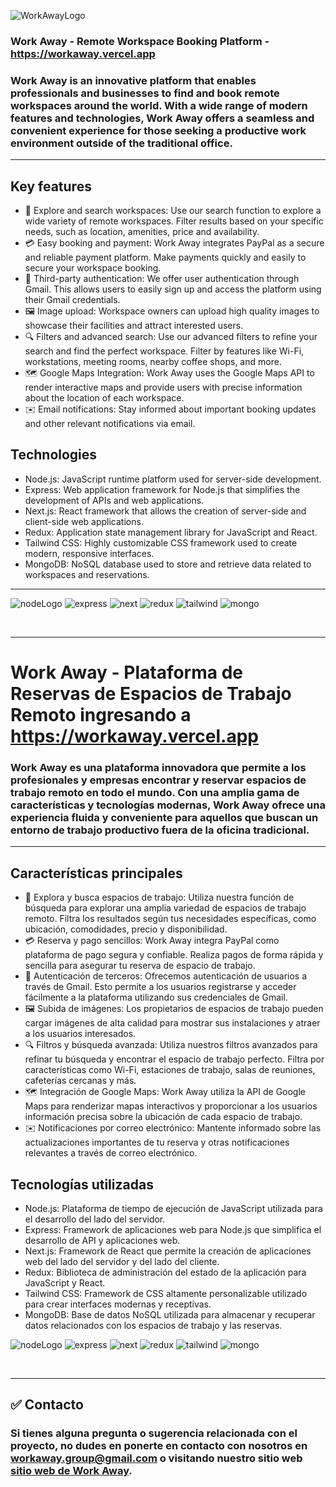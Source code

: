 
![WorkAwayLogo](https://firebasestorage.googleapis.com/v0/b/workaway-23f70.appspot.com/o/logo.png?alt=media&token=09710848-ef34-4548-aacd-74392bcb676e)


### Work Away - Remote Workspace Booking Platform - <https://workaway.vercel.app>


### Work Away is an innovative platform that enables professionals and businesses to find and book remote workspaces around the world. With a wide range of modern features and technologies, Work Away offers a seamless and convenient experience for those seeking a productive work environment outside of the traditional office.
---

## Key features


<div class="hide">

- 🔎 Explore and search workspaces: Use our search function to explore a wide variety of remote workspaces. Filter results based on your specific needs, such as location, amenities, price and availability.
- 💳 Easy booking and payment: Work Away integrates PayPal as a secure and reliable payment platform. Make payments quickly and easily to secure your workspace booking.
- 📲 Third-party authentication: We offer user authentication through Gmail. This allows users to easily sign up and access the platform using their Gmail credentials.
- 🖼️ Image upload: Workspace owners can upload high quality images to showcase their facilities and attract interested users.
- 🔍 Filters and advanced search: Use our advanced filters to refine your search and find the perfect workspace. Filter by features like Wi-Fi, workstations, meeting rooms, nearby coffee shops, and more.
- 🗺️ Google Maps Integration: Work Away uses the Google Maps API to render interactive maps and provide users with precise information about the location of each workspace.
- ✉️ Email notifications: Stay informed about important booking updates and other relevant notifications via email.


</div>
 
## Technologies

- Node.js: JavaScript runtime platform used for server-side development.
- Express: Web application framework for Node.js that simplifies the development of APIs and web applications.
- Next.js: React framework that allows the creation of server-side and client-side web applications.
- Redux: Application state management library for JavaScript and React.
- Tailwind CSS: Highly customizable CSS framework used to create modern, responsive interfaces.
- MongoDB: NoSQL database used to store and retrieve data related to workspaces and reservations.

---

![nodeLogo](https://img.icons8.com/color/48/000000/nodejs.png) ![express](https://img.icons8.com/?size=48&id=2ZOaTclOqD4q&format=png) ![next](https://img.icons8.com/color/48/000000/next.png) ![redux](https://img.icons8.com/color/48/000000/redux.png)
![tailwind](https://img.icons8.com/?size=48&id=x7XMNGh2vdqA&format=png)
![mongo](https://img.icons8.com/color/48/000000/mongodb.png)

</br >

---

# Work Away  - Plataforma de Reservas de Espacios de Trabajo Remoto ingresando a <https://workaway.vercel.app>


### Work Away es una plataforma innovadora que permite a los profesionales y empresas encontrar y reservar espacios de trabajo remoto en todo el mundo. Con una amplia gama de características y tecnologías modernas, Work Away ofrece una experiencia fluida y conveniente para aquellos que buscan un entorno de trabajo productivo fuera de la oficina tradicional.
---

## Características principales


<div class="hide ">

- 🔎 Explora y busca espacios de trabajo: Utiliza nuestra función de búsqueda para explorar una amplia variedad de espacios de trabajo remoto. Filtra los resultados según tus necesidades específicas, como ubicación, comodidades, precio y disponibilidad.
- 💳 Reserva y pago sencillos: Work Away integra PayPal como plataforma de pago segura y confiable. Realiza pagos de forma rápida y sencilla para asegurar tu reserva de espacio de trabajo.
- 📲 Autenticación de terceros: Ofrecemos autenticación de usuarios a través de Gmail. Esto permite a los usuarios registrarse y acceder fácilmente a la plataforma utilizando sus credenciales de Gmail.
- 🖼️  Subida de imágenes: Los propietarios de espacios de trabajo pueden cargar imágenes de alta calidad para mostrar sus instalaciones y atraer a los usuarios interesados.
- 🔍 Filtros y búsqueda avanzada: Utiliza nuestros filtros avanzados para refinar tu búsqueda y encontrar el espacio de trabajo perfecto. Filtra por características como Wi-Fi, estaciones de trabajo, salas de reuniones, cafeterías cercanas y más.
- 🗺️ Integración de Google Maps: Work Away utiliza la API de Google Maps para renderizar mapas interactivos y proporcionar a los usuarios información precisa sobre la ubicación de cada espacio de trabajo.
- ✉️ Notificaciones por correo electrónico: Mantente informado sobre las actualizaciones importantes de tu reserva y otras notificaciones relevantes a través de correo electrónico.


</div>
 
## Tecnologías utilizadas

-   Node.js: Plataforma de tiempo de ejecución de JavaScript utilizada para el desarrollo del lado del servidor.
-   Express: Framework de aplicaciones web para Node.js que simplifica el desarrollo de API y aplicaciones web.
-   Next.js: Framework de React que permite la creación de aplicaciones web del lado del servidor y del lado del cliente.
-   Redux: Biblioteca de administración del estado de la aplicación para JavaScript y React.
-   Tailwind CSS: Framework de CSS altamente personalizable utilizado para crear interfaces modernas y receptivas.
-   MongoDB: Base de datos NoSQL utilizada para almacenar y recuperar datos relacionados con los espacios de trabajo y las reservas.

![nodeLogo](https://img.icons8.com/color/48/000000/nodejs.png) ![express](https://img.icons8.com/?size=48&id=2ZOaTclOqD4q&format=png) ![next](https://img.icons8.com/color/48/000000/next.png) ![redux](https://img.icons8.com/color/48/000000/redux.png)
![tailwind](https://img.icons8.com/?size=48&id=x7XMNGh2vdqA&format=png)
![mongo](https://img.icons8.com/color/48/000000/mongodb.png)

</br >

---

## **✅ Contacto**

### Si tienes alguna pregunta o sugerencia relacionada con el proyecto, no dudes en ponerte en contacto con nosotros en workaway.group@gmail.com o visitando nuestro sitio web [sitio web de Work Away](https://workaway.vercel.app).
